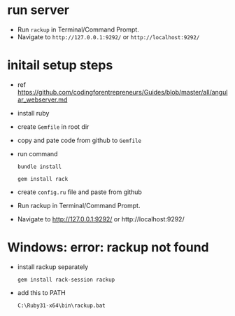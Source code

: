 # run server

- Run `rackup` in Terminal/Command Prompt.
- Navigate to `http://127.0.0.1:9292/` or `http://localhost:9292/`

# initail setup steps

- ref
  https://github.com/codingforentrepreneurs/Guides/blob/master/all/angular_webserver.md

- install ruby
- create `Gemfile` in root dir
- copy and pate code from github to `Gemfile`
- run command
  ```
  bundle install
  ```
  ```
  gem install rack
  ```
- create `config.ru` file and paste from github
- Run rackup in Terminal/Command Prompt.
- Navigate to http://127.0.0.1:9292/ or http://localhost:9292/

# Windows: error: rackup not found

- install rackup separately
  ```
  gem install rack-session rackup
  ```
- add this to PATH
  ```
  C:\Ruby31-x64\bin\rackup.bat
  ```

